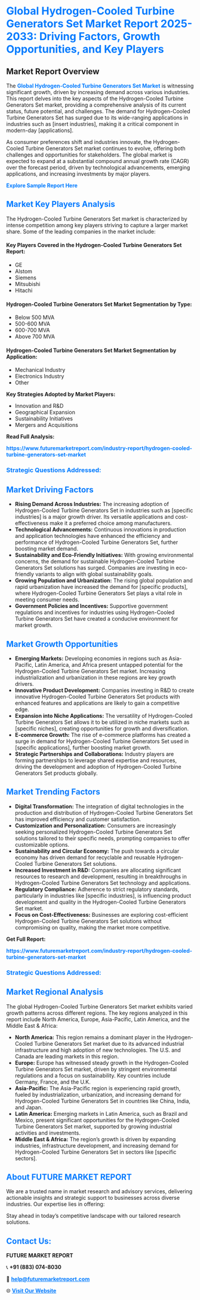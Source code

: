 <h1 style="color: #007BFF;">Global Hydrogen-Cooled Turbine Generators Set Market Report 2025-2033: Driving Factors, Growth Opportunities, and Key Players</h1>

<section id="overview">
<h2>Market Report Overview</h2>
<p>The <a href="https://www.futuremarketreport.com/industry-report/hydrogen-cooled-turbine-generators-set-market" style="color: #007BFF; text-decoration: none;"><strong>Global Hydrogen-Cooled Turbine Generators Set Market</strong></a> is witnessing significant growth, driven by increasing demand across various industries. This report delves into the key aspects of the Hydrogen-Cooled Turbine Generators Set market, providing a comprehensive analysis of its current status, future potential, and challenges. The demand for Hydrogen-Cooled Turbine Generators Set has surged due to its wide-ranging applications in industries such as [insert industries], making it a critical component in modern-day [applications].</p>
<p>As consumer preferences shift and industries innovate, the Hydrogen-Cooled Turbine Generators Set market continues to evolve, offering both challenges and opportunities for stakeholders. The global market is expected to expand at a substantial compound annual growth rate (CAGR) over the forecast period, driven by technological advancements, emerging applications, and increasing investments by major players.</p>
</section>

<section id="overview">
<p><a href="https://www.futuremarketreport.com/request-sample/reportId=54956" style="color: #007BFF; text-decoration: none;"><strong>Explore Sample Report Here</strong></a></p>
</section>

<section id="key-players">
<h2 style="color: #007BFF;">Market Key Players Analysis</h2>
<p>The Hydrogen-Cooled Turbine Generators Set market is characterized by intense competition among key players striving to capture a larger market share. Some of the leading companies in the market include:</p>
<h4>Key Players Covered in the Hydrogen-Cooled Turbine Generators Set Report:</h4>
<ul><li>GE</li><li>Alstom</li><li>Siemens</li><li>Mitsubishi</li><li>Hitachi</li></ul>
<h4>Hydrogen-Cooled Turbine Generators Set Market Segmentation by Type:</h4>
<ul><li>Below 500 MVA</li><li>500-600 MVA</li><li>600-700 MVA</li><li>Above 700 MVA</li></ul>

<h4>Hydrogen-Cooled Turbine Generators Set Market Segmentation by Application:</h4>
<ul><li>Mechanical Industry</li><li>Electronics Industry</li><li>Other</li></ul>
<p><strong>Key Strategies Adopted by Market Players:</strong></p>
<ul>
<li>Innovation and R&D</li>
<li>Geographical Expansion</li>
<li>Sustainability Initiatives</li>
<li>Mergers and Acquisitions</li>
</ul>
</section>

<section>
<p><strong>Read Full Analysis: </strong></p><a href="https://www.futuremarketreport.com/industry-report/hydrogen-cooled-turbine-generators-set-market" style="color: #007BFF; text-decoration: none;"><strong>https://www.futuremarketreport.com/industry-report/hydrogen-cooled-turbine-generators-set-market</strong></a>
<h3 style="color: #007BFF;">Strategic Questions Addressed:</h3>
</section>

<section id="driving-factors">
<h2 style="color: #007BFF;">Market Driving Factors</h2>
<ul>
<li><strong>Rising Demand Across Industries:</strong> The increasing adoption of Hydrogen-Cooled Turbine Generators Set in industries such as [specific industries] is a major growth driver. Its versatile applications and cost-effectiveness make it a preferred choice among manufacturers.</li>
<li><strong>Technological Advancements:</strong> Continuous innovations in production and application technologies have enhanced the efficiency and performance of Hydrogen-Cooled Turbine Generators Set, further boosting market demand.</li>
<li><strong>Sustainability and Eco-Friendly Initiatives:</strong> With growing environmental concerns, the demand for sustainable Hydrogen-Cooled Turbine Generators Set solutions has surged. Companies are investing in eco-friendly variants to align with global sustainability goals.</li>
<li><strong>Growing Population and Urbanization:</strong> The rising global population and rapid urbanization have increased the demand for [specific products], where Hydrogen-Cooled Turbine Generators Set plays a vital role in meeting consumer needs.</li>
<li><strong>Government Policies and Incentives:</strong> Supportive government regulations and incentives for industries using Hydrogen-Cooled Turbine Generators Set have created a conducive environment for market growth.</li>
</ul>
</section>

<section id="growth-opportunities">
<h2 style="color: #007BFF;">Market Growth Opportunities</h2>
<ul>
<li><strong>Emerging Markets:</strong> Developing economies in regions such as Asia-Pacific, Latin America, and Africa present untapped potential for the Hydrogen-Cooled Turbine Generators Set market. Increasing industrialization and urbanization in these regions are key growth drivers.</li>
<li><strong>Innovative Product Development:</strong> Companies investing in R&D to create innovative Hydrogen-Cooled Turbine Generators Set products with enhanced features and applications are likely to gain a competitive edge.</li>
<li><strong>Expansion into Niche Applications:</strong> The versatility of Hydrogen-Cooled Turbine Generators Set allows it to be utilized in niche markets such as [specific niches], creating opportunities for growth and diversification.</li>
<li><strong>E-commerce Growth:</strong> The rise of e-commerce platforms has created a surge in demand for Hydrogen-Cooled Turbine Generators Set used in [specific applications], further boosting market growth.</li>
<li><strong>Strategic Partnerships and Collaborations:</strong> Industry players are forming partnerships to leverage shared expertise and resources, driving the development and adoption of Hydrogen-Cooled Turbine Generators Set products globally.</li>
</ul>
</section>

<section id="trending-factors">
<h2 style="color: #007BFF;">Market Trending Factors</h2>
<ul>
<li><strong>Digital Transformation:</strong> The integration of digital technologies in the production and distribution of Hydrogen-Cooled Turbine Generators Set has improved efficiency and customer satisfaction.</li>
<li><strong>Customization and Personalization:</strong> Consumers are increasingly seeking personalized Hydrogen-Cooled Turbine Generators Set solutions tailored to their specific needs, prompting companies to offer customizable options.</li>
<li><strong>Sustainability and Circular Economy:</strong> The push towards a circular economy has driven demand for recyclable and reusable Hydrogen-Cooled Turbine Generators Set solutions.</li>
<li><strong>Increased Investment in R&D:</strong> Companies are allocating significant resources to research and development, resulting in breakthroughs in Hydrogen-Cooled Turbine Generators Set technology and applications.</li>
<li><strong>Regulatory Compliance:</strong> Adherence to strict regulatory standards, particularly in industries like [specific industries], is influencing product development and quality in the Hydrogen-Cooled Turbine Generators Set market.</li>
<li><strong>Focus on Cost-Effectiveness:</strong> Businesses are exploring cost-efficient Hydrogen-Cooled Turbine Generators Set solutions without compromising on quality, making the market more competitive.</li>
</ul>
</section>

<section>
<p><strong>Get Full Report: </strong></p><a href="https://www.futuremarketreport.com/industry-report/hydrogen-cooled-turbine-generators-set-market" style="color: #007BFF; text-decoration: none;"><strong>https://www.futuremarketreport.com/industry-report/hydrogen-cooled-turbine-generators-set-market</strong></a>
<h3 style="color: #007BFF;">Strategic Questions Addressed:</h3>
</section>


<section id="regional-analysis">
<h2 style="color: #007BFF;">Market Regional Analysis</h2>
<p>The global Hydrogen-Cooled Turbine Generators Set market exhibits varied growth patterns across different regions. The key regions analyzed in this report include North America, Europe, Asia-Pacific, Latin America, and the Middle East & Africa:</p>
<ul>
<li><strong>North America:</strong> This region remains a dominant player in the Hydrogen-Cooled Turbine Generators Set market due to its advanced industrial infrastructure and high adoption of new technologies. The U.S. and Canada are leading markets in this region.</li>
<li><strong>Europe:</strong> Europe has witnessed steady growth in the Hydrogen-Cooled Turbine Generators Set market, driven by stringent environmental regulations and a focus on sustainability. Key countries include Germany, France, and the U.K.</li>
<li><strong>Asia-Pacific:</strong> The Asia-Pacific region is experiencing rapid growth, fueled by industrialization, urbanization, and increasing demand for Hydrogen-Cooled Turbine Generators Set in countries like China, India, and Japan.</li>
<li><strong>Latin America:</strong> Emerging markets in Latin America, such as Brazil and Mexico, present significant opportunities for the Hydrogen-Cooled Turbine Generators Set market, supported by growing industrial activities and investments.</li>
<li><strong>Middle East & Africa:</strong> The region’s growth is driven by expanding industries, infrastructure development, and increasing demand for Hydrogen-Cooled Turbine Generators Set in sectors like [specific sectors].</li>
</ul>
</section>

<footer>
<h2 style="color: #007BFF;">About FUTURE MARKET REPORT</h2>
<p>We are a trusted name in market research and advisory services, delivering actionable insights and strategic support to businesses across diverse industries. Our expertise lies in offering:</p>

<p>Stay ahead in today’s competitive landscape with our tailored research solutions.</p>

<h2 style="color: #007BFF;">Contact Us:</h2>
<p><strong>FUTURE MARKET REPORT</strong></p>
<p>📞 <strong>+91 (883) 074-8030</strong></p>
<p>📧 <strong><a href="mailto:help@futuremarketreport.com" style="color: #007BFF;">help@futuremarketreport.com</a></strong></p>
<p>🌐 <strong><a href="https://www.futuremarketreport.com/" style="color: #007BFF;">Visit Our Website</a></strong></p>
</footer>